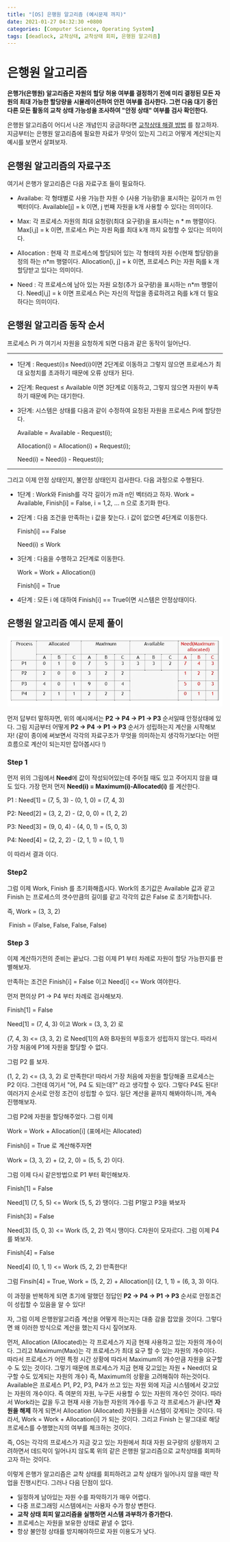```yaml
---
title: "[OS] 은행원 알고리즘 (예시문제 까지)"
date: 2021-01-27 04:32:30 +0800
categories: [Computer Science, Operating System]
tags: [deadlock, 교착상태, 교착상태 회피, 은행원 알고리즘]  
---
```


# 은행원 알고리즘

**은행가(은행원) 알고리즘은 자원의 할당 허용 여부를 결정하기 전에 미리 결정된 모든 자원의 최대 가능한 할당량을 시뮬레이션하여 안전 여부를 검사한다. 그런 다음 대기 중인 다른 모든 활동의 교착 상태 가능성을 조사하여 "안정 상태" 여부를 검사 확인한다.**

은행원 알고리즘이 어디서 나온 개념인지 궁금하다면 [교착상태 해결 방법](https://hoyeonkim795.github.io/posts/%EA%B5%90%EC%B0%A9%EC%83%81%ED%83%9C%ED%95%B4%EA%B2%B0%EB%B0%A9%EB%B2%95/) 를 참고하자. 지금부터는 은행원 알고리즘에 필요한 자료가 무엇이 있는지 그리고 어떻게 계산되는지 예시를 보면서 살펴보자. 

## 은행원 알고리즘의 자료구조

여기서 은행가 알고리즘은 다음 자료구조 들이 필요하다.

- Availabe: 각 형태별로 사용 가능한 자원 수 (사용 가능량)을 표시하는 길이가 m 인 벡터이다. Available[j] = k 이면, j 번째 자원을 k개 사용할 수 있다는 의미이다.

- Max: 각 프로세스 자원의 최대 요청량(최대 요구량)을 표시하는 n * m 행렬이다. Max[i,j] = k 이면, 프로세스 Pi는 자원 Rj를 최대 k개 까지 요청할 수 있다는 의미이다. 

- Allocation : 현재 각 프로세스에 할당되어 있는 각 형태의 자원 수(현재 할당량)을 정의 하는 n*m 행렬이다. Allocation[i, j] = k 이면, 프로세스 Pi는 자원 Rj를 k 개 할당받고 있다는 의미이다.

- Need : 각 프로세스에 남아 있는 자원 요청(추가 요구량)을 표시하는 n*m 행렬이다. Need[i,j] = k 이면 프로세스 Pi는 자신의 작업을 종료하려고 Rj를 k개 더 필요하다는 의미이다.

## 은행원 알고리즘 동작 순서

프로세스 Pi 가 여기서 자원을 요청하게 되면 다음과 같은 동작이 일어난다. 

---

- 1단계 :  Request(i)≤ Need(i)이면 2단계로 이동하고 그렇지 않으면 프로세스가 최대 요청치를 초과하기 때문에 오류 상태가 된다.
- 2단계: Request ≤ Available 이면 3단계로 이동하고, 그렇지 않으면 자원이 부족하기 때문에 Pi는 대기한다.
- 3단계: 시스템은 상태를 다음과 같이 수정하여 요청된 자원을 프로세스 Pi에 할당한다.

    Available = Available - Request(i);

    Allocation(i) = Allocation(i) + Request(i);

    Need(i) = Need(i) - Request(i);

---

그리고 이제 안정 상태인지, 불안정 상태인지 검사한다. 다음 과정으로 수행된다.

- 1단계 : Work와 Finish를 각각 길이가 m과 n인 벡터라고 하자. Work = Available, Finish[i] = False, i = 1,2, ... n 으로 초기화 한다.

- 2단계 : 다음 조건을 만족하는 i 값을 찾는다. i 값이 없으면 4단계로 이동한다.

    Finish[i] == False

    Need(i) ≤ Work

- 3단계 : 다음을 수행하고 2단계로 이동한다.

    Work = Work + Allocation(i)

    Finish[i] = True

- 4단계 : 모든 i 에 대하여 Finish[i] == True이면 시스템은 안정상태이다.

## 은행원 알고리즘 예시 문제 풀이

![Untitled.png](\assets\img\은행원알고리즘\Untitled.png)

먼저 답부터 말하자면, 위의 예시에서는 **P2 → P4 → P1 → P3** 순서일때 안정상태에 있다. 그림 지금부터 어떻게 **P2 → P4 → P1 → P3** 순서가 성립하는지 계산을 시작해보자!  (같이 종이에 써보면서 각각의 자료구조가 무엇을 의미하는지 생각하기보다는 어떤 흐름으로 계산이 되는지만 잡아봅시다 !)

### Step 1 

먼저 위의 그림에서 **Need**에 값이 작성되어있는데 주어질 때도 있고 주어지지 않을 떄도 있다. 가장 먼저 먼저 **Need(i) = Maximum(i)-Allocated(i)** 를 계산한다.

P1 : Need[1] = (7, 5, 3) - (0, 1, 0) = (7, 4, 3)

P2: Need[2] = (3, 2, 2) - (2, 0, 0) = (1, 2, 2)

P3: Need[3] = (9, 0, 4) - (4, 0, 1) = (5, 0, 3)

P4: Need[4] = (2, 2, 2) - (2, 1, 1) = (0, 1, 1)

이 따라서 결과 이다. 

### Step2

그럼 이제 Work, Finish 를 초기화해줍시다. Work의 초기값은 Available 값과 같고 Finish 는 프로세스의 갯수만큼의 길이를 같고 각각의 값은 False 로 초기화합니다.

즉, Work = (3, 3, 2)

​	Finish = (False, False, False, False)

### Step 3

이제 계산하기전의 준비는 끝났다. 그럼 이제 P1 부터 차례로 자원이 할당 가능한지를 판별해보자.

만족하는 조건은 Finish[i] = False 이고 Need[i] <= Work 여야한다.

먼저 편의상 P1 -> P4 부터 차례로 검사해보자.

Finish[1] = False

Need[1] = (7, 4, 3) 이고 Work = (3, 3, 2) 로

(7, 4, 3) <= (3, 3, 2) 로 Need[1]의 A와 B자원의 부등호가 성립하지 않는다. 따라서 가장 처음에 P1에 자원을 할당할 수 없다.

그럼 P2 를 보자.

(1, 2, 2) <= (3, 3, 2) 로 만족한다! 따라서 가장 처음에 자원을 할당해줄 프로세스는 P2 이다. 그런데 여기서 "어, P4 도 되는데?" 라고 생각할 수 있다. 그렇다 P4도 된다! 여러가지 순서로 안정 조건이 성립할 수 있다. 일단 계산을 끝까지 해봐야하니까, 계속 진행해보자. 

그럼 P2에 자원을 할당해주었다. 그럼 이제

Work = Work + Allocation[i] (표에서는 Allocated)

Finish[i] = True 로 계산해주자면

Work = (3, 3, 2) + (2, 2, 0) = (5, 5, 2) 이다. 

그럼 이제 다시 같은방법으로 P1 부터 확인해보자.

Finish[1] = False

Need[1]  (7, 5, 5) <= Work (5, 5, 2) 땡이다. 그럼 P1말고 P3을 봐보자

Finish[3] = False

Need[3] (5, 0, 3) <= Work (5, 2, 2) 역시 땡이다. C자원이 모자르다. 그럼 이제 P4를 봐보자.

Finish[4] = False

Need[4] (0, 1, 1) <= Work (5, 2, 2) 만족한다! 

그럼 Finsih[4] = True, Work = (5, 2, 2) + Allocation[i] (2, 1, 1) = (6, 3, 3) 이다.

이 과정을 반복하게 되면 초기에 말했던 정답인 **P2 → P4 → P1 → P3**  순서로 안정조건이 성립할 수 있음을 알 수 있다!

자, 그럼 이제 은행원알고리즘 계산을 어떻게 하는지는 대충 감을 잡았을 것이다. 그렇다면 왜 이러한 방식으로 계산을 했는지 다시 짚어보자.

먼저, Allocation (Allocated)는 각 프로세스가 지금 현재 사용하고 있는 자원의 개수이다. 그리고 Maximum(Max)는 각 프로세스가 최대 요구 할 수 있는 자원의 개수이다. 따라서 프로세스가 어떤 특정 시간 상황에 따라서 Maximum의 개수만큼 자원을 요구할 수 도 있는 것이다. 그렇기 때문에 프로세스가 지금 현재 갖고있는 자원 + Need(더 요구할 수도 있게되는 자원의 개수) 즉, Maximum의 상황을 고려해줘야 하는것이다. Available은 프로세스 P1, P2, P3, P4가 쓰고 있는 자원 외에 지금 시스템에서 갖고있는 자원의 개수이다. 즉 여분의 자원, 누구든 사용할 수 있는 자원의 개수인 것이다. 따라서 Work라는 값을 두고 현재 사용 가능한 자원의 개수를 두고 각 프로세스가 끝나면 **자원을 해제** 하게 되면서 Allocation (Allocated) 자원들을 시스템이 갖게되는 것이다. 따라서, Work = Work + Allocation[i] 가 되는 것이다. 그리고 Finish 는 말그대로 해당 프로세스를 수행했는지의 여부를 체크하는 것이다. 

즉, OS는 각각의 프로세스가 지금 갖고 있는 자원에서 최대 자원 요구량의 상황까지 고려하면서 데드락이 일어나지 않도록 위의 같은 은행원 알고리즘으로 교착상태를 회피하고자 하는 것이다.



이렇게 은행가 알고리즘은 교착 상태를 회피하려고 교착 상태가 일어나지 않을 때만 작업을 진행시킨다. 그러나 다음 단점이 있다.

- 일정하게 남아있는 자원 수를 파악하기가 매우 어렵다.
- 다중 프로그래밍 시스템에서는 사용자 수가 항상 변한다.
- **교착 상태 회피 알고리즘을 실행하면 시스템 과부하가 증가한다.**
- 프로세스는 자원을 보유한 상태로 끝낼 수 없다.
- 항상 불안정 상태를 방지해야하므로 자원 이용도가 낮다.

